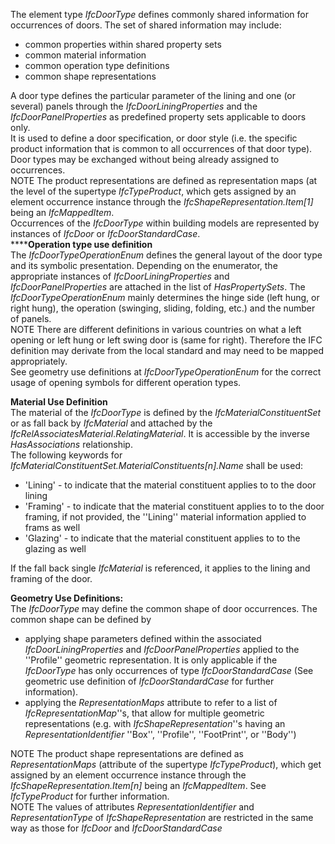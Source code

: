 The element type _IfcDoorType_ defines commonly shared information for occurrences of doors. The set of shared information may include:  
* common properties within shared property sets
* common material information
* common operation type definitions
* common shape representations

  
A door type defines the particular parameter of the lining and one (or several) panels through the _IfcDoorLiningProperties_ and the _IfcDoorPanelProperties_ as predefined property sets applicable to doors only.  
It is used to define a door specification, or door style (i.e. the specific product information that is common to all occurrences of that door type). Door types may be exchanged without being already assigned to occurrences.  
NOTE The product representations are defined as representation maps (at the level of the supertype _IfcTypeProduct_, which gets assigned by an element occurrence instance through the _IfcShapeRepresentation.Item[1]_ being an _IfcMappedItem_.  
Occurrences of the _IfcDoorType_ within building models are represented by instances of _IfcDoor_ or _IfcDoorStandardCase_.  
******Operation type use definition**  
The _IfcDoorTypeOperationEnum_ defines the general layout of the door type and its symbolic presentation. Depending on the enumerator, the appropriate instances of _IfcDoorLiningProperties_ and _IfcDoorPanelProperties_ are attached in the list of _HasPropertySets_. The _IfcDoorTypeOperationEnum_ mainly determines the hinge side (left hung, or right hung), the operation (swinging, sliding, folding, etc.) and the number of panels.  
NOTE There are different definitions in various countries on what a left opening or left hung or left swing door is (same for right). Therefore the IFC definition may derivate from the local standard and may need to be mapped appropriately.  
See geometry use definitions at _IfcDoorTypeOperationEnum_ for the correct usage of opening symbols for different operation types.  
  
**Material Use Definition**  
The material of the _IfcDoorType_ is defined by the _IfcMaterialConstituentSet_ or as fall back by _IfcMaterial_ and attached by the _IfcRelAssociatesMaterial_._RelatingMaterial_. It is accessible by the inverse _HasAssociations_ relationship.  
The following keywords for _IfcMaterialConstituentSet.MaterialConstituents[n].Name_ shall be used:  
* 'Lining' - to indicate that the material constituent applies to to the door lining
* 'Framing' - to indicate that the material constituent applies to to the door framing, if not provided, the ''Lining'' material information applied to frams as well
* 'Glazing' - to indicate that the material constituent applies to to the glazing as well

  
If the fall back single _IfcMaterial_ is referenced, it applies to the lining and framing of the door.  
  
**Geometry Use Definitions:**  
The _IfcDoorType_ may define the common shape of door occurrences. The common shape can be defined by  
* applying shape parameters defined within the associated _IfcDoorLiningProperties_ and _IfcDoorPanelProperties_ applied to the ''Profile'' geometric representation. It is only applicable if the _IfcDoorType_ has only occurrences of type _IfcDoorStandardCase_ (See geometric use definition of _IfcDoorStandardCase_ for further information).
* applying the _RepresentationMaps_ attribute to refer to a list of _IfcRepresentationMap_''s, that allow for multiple geometric representations (e.g. with _IfcShapeRepresentation_''s having an _RepresentationIdentifier_ ''Box'', ''Profile'', ''FootPrint'', or ''Body'')

  
NOTE The product shape representations are defined as _RepresentationMaps_ (attribute of the supertype _IfcTypeProduct_), which get assigned by an element occurrence instance through the _IfcShapeRepresentation.Item[n]_ being an _IfcMappedItem_. See _IfcTypeProduct_ for further information.   
NOTE The values of attributes _RepresentationIdentifier_ and _RepresentationType_ of _IfcShapeRepresentation_ are restricted in the same way as those for _IfcDoor_ and _IfcDoorStandardCase_
